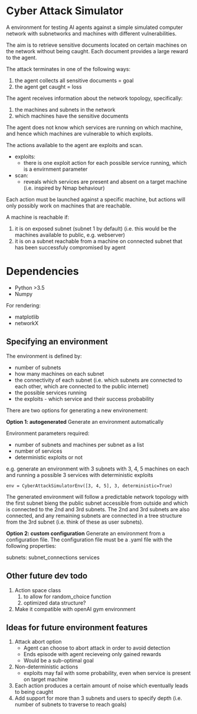 # Cyber Attack Simulator

A environment for testing AI agents against a simple simulated computer network with subnetworks and machines with different vulnerabilities.

The aim is to retrieve sensitive documents located on certain machines on the network without being caught. Each document provides a large reward to the agent.

The attack terminates in one of the following ways:
1. the agent collects all sensitive documents = goal
2. the agent get caught = loss

The agent receives information about the network topology, specifically:
1. the machines and subnets in the network
2. which machines have the sensitive documents

The agent does not know which services are running on which machine, and hence which machines are vulnerable to which exploits.

The actions available to the agent are exploits and scan.
- exploits:
    - there is one exploit action for each possible service running, which is a envirnment parameter
- scan:
    - reveals which services are present and absent on a target machine (i.e. inspired by Nmap behaviour)

Each action must be launched against a specific machine, but actions will only possibly work on machines that are reachable.

A machine is reachable if:
1. it is on exposed subnet (subnet 1 by default) (i.e. this would be the machines available to public, e.g. webserver)
2. it is on a subnet reachable from a machine on connected subnet that has been successfuly compromised by agent

# Dependencies
- Python >3.5
- Numpy

For rendering:
- matplotlib
- networkX

## Specifying an environment

The environment is defined by:
- number of subnets
- how many machines on each subnet
- the connectivity of each subnet (i.e. which subnets are connected to each other, which are connected to the public internet)
- the possible services running
- the exploits - which service and their success probability

There are two options for generating a new environement:

**Option 1: autogenerated**
Generate an environment automatically

Environment parameters required:
- number of subnets and machines per subnet as a list
- number of services
- deterministic exploits or not

e.g. generate an environment with 3 subnets with 3, 4, 5 machines on each and running a possible 3 services with deterministic exploits

```
env = CyberAttackSimulatorEnv([3, 4, 5], 3, deterministic=True)

```

The generated environment will follow a predictable network topology with the first subnet bieng the public subnet accessible from outside and which is connected to the 2nd and 3rd subnets. The 2nd and 3rd subnets are also connected, and any remaining subnets are connected in a tree structure from the 3rd subnet (i.e. think of these as user subnets).

**Option 2: custom configuration**
Generate an environment from a configuration file. The configuration file must be a .yaml file with the following properties:

subnets:
subnet_connections
services


## Other future dev todo
1. Action space class
    1. to allow for random_choice function
    2. optimized data structure?
1. Make it compatible with openAI gym environment

## Ideas for future environment features
1. Attack abort option
    * Agent can choose to abort attack in order to avoid detection
    * Ends episode with agent recieveing only gained rewards
    * Would be a sub-optimal goal
1. Non-deterministic actions
    * exploits may fail with some probability, even when service is present on target machine
1. Each action produces a certain amount of noise which eventually leads to being caught
2. Add support for more than 3 subnets and users to specify depth (i.e. number of subnets to traverse to reach goals)
